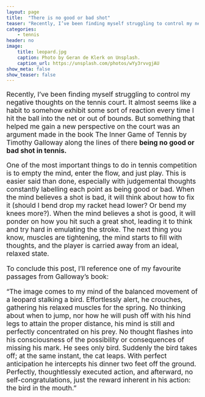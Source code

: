 ```yaml
---
layout: page
title:  "There is no good or bad shot"
teaser: "Recently, I’ve been finding myself struggling to control my negative thoughts on the tennis court. It almost seems like..."
categories:
    - tennis
header: no
image:
    title: leopard.jpg
    caption: Photo by Geran de Klerk on Unsplash.
    caption_url: https://unsplash.com/photos/wYy3rvvgjAU
show_meta: false
show_teaser: false
---
```


<p style="font-size: 1.1rem;"> Recently, I’ve been finding myself struggling to control my negative thoughts on the tennis court. It almost seems like a habit to somehow exhibit some sort of reaction every time I hit the ball into the net or out of bounds. But something that helped me gain a new perspective on the court was an argument made in the book The Inner Game of Tennis by Timothy Galloway along the lines of there <b> being no good or bad shot in tennis. </b></p>

<p style="font-size: 1.1rem;"> One of the most important things to do in tennis competition is to empty the mind, enter the flow, and just play. This is easier said than done, especially with judgemental thoughts constantly labelling each point as being good or bad. When the mind believes a shot is bad, it will think about how to fix it (should I bend drop my racket head lower? Or bend my knees more?). When the mind believes a shot is good, it will ponder on how you hit such a great shot, leading it to think and try hard in emulating the stroke. The next thing you know, muscles are tightening, the mind starts to fill with thoughts, and the player is carried away from an ideal, relaxed state. </p>

<p style="font-size: 1.1rem;">
To conclude this post, I’ll reference one of my favourite passages from Galloway’s book:</p>

<p style="font-size: 1.1rem;">
“The image comes to my mind of the balanced movement of a leopard stalking a bird. Effortlessly alert, he crouches, gathering his relaxed muscles for the spring. No thinking about when to jump, nor how he will push off with his hind legs to attain the proper distance, his mind is still and perfectly concentrated on his prey. No thought flashes into his consciousness of the possibility or consequences of missing his mark. He sees only bird. Suddenly the bird takes off; at the same instant, the cat leaps. With perfect anticipation he intercepts his dinner two feet off the ground. Perfectly, thoughtlessly executed action, and afterward, no self-congratulations, just the reward inherent in his action: the bird in the mouth.”</p>
